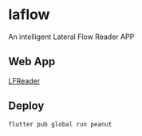 # laflow

An intelligent Lateral Flow Reader APP

## Web App

[LFReader](https://sheldonfung98.github.io/laflow/)

## Deploy

```
flutter pub global run peanut
```